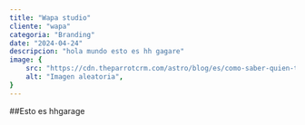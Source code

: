 ```yaml
---
title: "Wapa studio"
cliente: "wapa"
categoria: "Branding"
date: "2024-04-24"
descripcion: "hola mundo esto es hh gagare"
image: {
    src: "https://cdn.theparrotcrm.com/astro/blog/es/como-saber-quien-tiene-mi-numero-en-sus-contactos-de-whatsapp/whatsapp-blog-parrot.webp",
    alt: "Imagen aleatoria",
}  
---
```


##Esto es hhgarage
